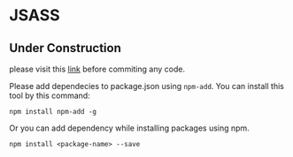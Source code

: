 JSASS
=====


Under Construction
------------------



please visit this [link](http://google-styleguide.googlecode.com/svn/trunk/javascriptguide.xml) before commiting any code.


Please add dependecies to package.json using `npm-add`. You can install this tool by this command:

	npm install npm-add -g

Or you can add dependency while installing packages using npm.

	npm install <package-name> --save

 
